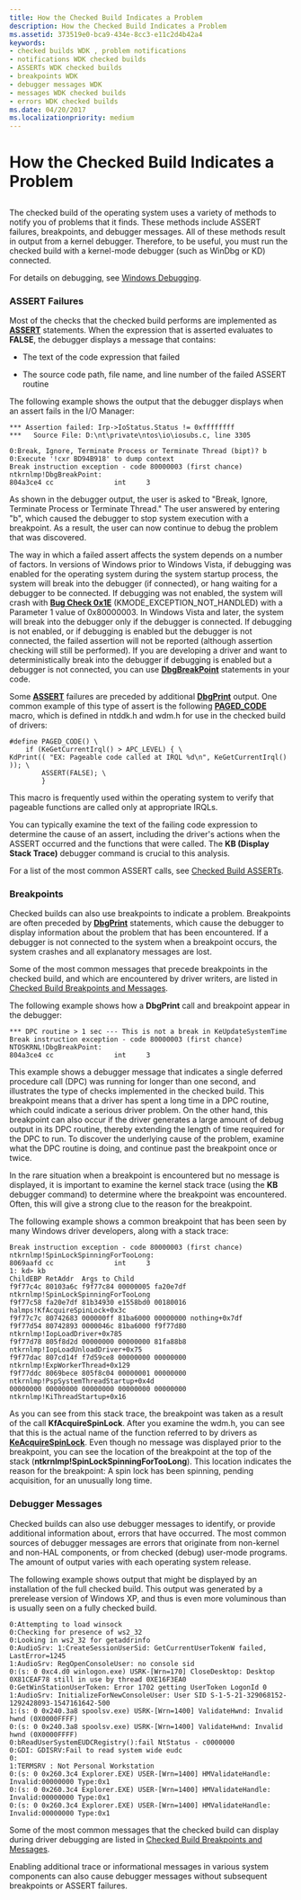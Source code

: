 ```yaml
---
title: How the Checked Build Indicates a Problem
description: How the Checked Build Indicates a Problem
ms.assetid: 373519e0-bca9-434e-8cc3-e11c2d4b42a4
keywords:
- checked builds WDK , problem notifications
- notifications WDK checked builds
- ASSERTs WDK checked builds
- breakpoints WDK
- debugger messages WDK
- messages WDK checked builds
- errors WDK checked builds
ms.date: 04/20/2017
ms.localizationpriority: medium
---
```


# How the Checked Build Indicates a Problem


## <span id="ddk_how_the_checked_build_indicates_a_problem_tools"></span><span id="DDK_HOW_THE_CHECKED_BUILD_INDICATES_A_PROBLEM_TOOLS"></span>


The checked build of the operating system uses a variety of methods to notify you of problems that it finds. These methods include ASSERT failures, breakpoints, and debugger messages. All of these methods result in output from a kernel debugger. Therefore, to be useful, you must run the checked build with a kernel-mode debugger (such as WinDbg or KD) connected.

For details on debugging, see [Windows Debugging](https://msdn.microsoft.com/library/windows/hardware/ff551063).

### <span id="assert_failures"></span><span id="ASSERT_FAILURES"></span>ASSERT Failures

Most of the checks that the checked build performs are implemented as [**ASSERT**](https://msdn.microsoft.com/library/windows/hardware/ff542107) statements. When the expression that is asserted evaluates to **FALSE**, the debugger displays a message that contains:

-   The text of the code expression that failed

-   The source code path, file name, and line number of the failed ASSERT routine

The following example shows the output that the debugger displays when an assert fails in the I/O Manager:

```
*** Assertion failed: Irp->IoStatus.Status != 0xffffffff
***   Source File: D:\nt\private\ntos\io\iosubs.c, line 3305

0:Break, Ignore, Terminate Process or Terminate Thread (bipt)? b
0:Execute '!cxr BD94B918' to dump context
Break instruction exception - code 80000003 (first chance)
ntkrnlmp!DbgBreakPoint:
804a3ce4 cc               int     3
```

As shown in the debugger output, the user is asked to "Break, Ignore, Terminate Process or Terminate Thread." The user answered by entering "b", which caused the debugger to stop system execution with a breakpoint. As a result, the user can now continue to debug the problem that was discovered.

The way in which a failed assert affects the system depends on a number of factors. In versions of Windows prior to Windows Vista, if debugging was enabled for the operating system during the system startup process, the system will break into the debugger (if connected), or hang waiting for a debugger to be connected. If debugging was not enabled, the system will crash with [**Bug Check 0x1E**](https://msdn.microsoft.com/library/windows/hardware/ff557408) (KMODE\_EXCEPTION\_NOT\_HANDLED) with a Parameter 1 value of 0x80000003. In Windows Vista and later, the system will break into the debugger only if the debugger is connected. If debugging is not enabled, or if debugging is enabled but the debugger is not connected, the failed assertion will not be reported (although assertion checking will still be performed). If you are developing a driver and want to deterministically break into the debugger if debugging is enabled but a debugger is not connected, you can use [**DbgBreakPoint**](https://msdn.microsoft.com/library/windows/hardware/ff543626) statements in your code.

Some [**ASSERT**](https://msdn.microsoft.com/library/windows/hardware/ff542107) failures are preceded by additional [**DbgPrint**](https://msdn.microsoft.com/library/windows/hardware/ff543632) output. One common example of this type of assert is the following [**PAGED\_CODE**](https://msdn.microsoft.com/library/windows/hardware/ff558773) macro, which is defined in ntddk.h and wdm.h for use in the checked build of drivers:

```
#define PAGED_CODE() \
    if (KeGetCurrentIrql() > APC_LEVEL) { \
KdPrint(( "EX: Pageable code called at IRQL %d\n", KeGetCurrentIrql() )); \
        ASSERT(FALSE); \
        }
```

This macro is frequently used within the operating system to verify that pageable functions are called only at appropriate IRQLs.

You can typically examine the text of the failing code expression to determine the cause of an assert, including the driver's actions when the ASSERT occurred and the functions that were called. The **KB (Display Stack Trace)** debugger command is crucial to this analysis.

For a list of the most common ASSERT calls, see [Checked Build ASSERTs](checked-build-asserts.md).

### <span id="breakpoints"></span><span id="BREAKPOINTS"></span>Breakpoints

Checked builds can also use breakpoints to indicate a problem. Breakpoints are often preceded by [**DbgPrint**](https://msdn.microsoft.com/library/windows/hardware/ff543632) statements, which cause the debugger to display information about the problem that has been encountered. If a debugger is not connected to the system when a breakpoint occurs, the system crashes and all explanatory messages are lost.

Some of the most common messages that precede breakpoints in the checked build, and which are encountered by driver writers, are listed in [Checked Build Breakpoints and Messages](checked-build-breakpoints-and-messages.md).

The following example shows how a **DbgPrint** call and breakpoint appear in the debugger:

```
*** DPC routine > 1 sec --- This is not a break in KeUpdateSystemTime
Break instruction exception - code 80000003 (first chance)
NTOSKRNL!DbgBreakPoint:
804a3ce4 cc               int     3
```

This example shows a debugger message that indicates a single deferred procedure call (DPC) was running for longer than one second, and illustrates the type of checks implemented in the checked build. This breakpoint means that a driver has spent a long time in a DPC routine, which could indicate a serious driver problem. On the other hand, this breakpoint can also occur if the driver generates a large amount of debug output in its DPC routine, thereby extending the length of time required for the DPC to run. To discover the underlying cause of the problem, examine what the DPC routine is doing, and continue past the breakpoint once or twice.

In the rare situation when a breakpoint is encountered but no message is displayed, it is important to examine the kernel stack trace (using the **KB** debugger command) to determine where the breakpoint was encountered. Often, this will give a strong clue to the reason for the breakpoint.

The following example shows a common breakpoint that has been seen by many Windows driver developers, along with a stack trace:

```
Break instruction exception - code 80000003 (first chance)
ntkrnlmp!SpinLockSpinningForTooLong:
8069aafd cc               int     3
1: kd> kb
ChildEBP RetAddr  Args to Child              
f9f77c4c 80103a6c f9f77c84 00000005 fa20e7df ntkrnlmp!SpinLockSpinningForTooLong
f9f77c58 fa20e7df 81b34930 e1558bd0 00180016 halmps!KfAcquireSpinLock+0x3c
f9f77c7c 80742683 000000ff 81ba6000 00000000 nothing+0x7df
f9f77d54 80742893 0000046c 81ba6000 f9f77d80 ntkrnlmp!IopLoadDriver+0x785
f9f77d78 805f8d2d 00000000 00000000 81fa88b8 ntkrnlmp!IopLoadUnloadDriver+0x75
f9f77dac 807cd14f f7d59ce8 00000000 00000000 ntkrnlmp!ExpWorkerThread+0x129
f9f77ddc 8069bece 805f8c04 00000001 00000000 ntkrnlmp!PspSystemThreadStartup+0x4d
00000000 00000000 00000000 00000000 00000000 ntkrnlmp!KiThreadStartup+0x16
```

As you can see from this stack trace, the breakpoint was taken as a result of the call **KfAcquireSpinLock**. After you examine the wdm.h, you can see that this is the actual name of the function referred to by drivers as [**KeAcquireSpinLock**](https://msdn.microsoft.com/library/windows/hardware/ff551917). Even though no message was displayed prior to the breakpoint, you can see the location of the breakpoint at the top of the stack (**ntkrnlmp!SpinLockSpinningForTooLong**). This location indicates the reason for the breakpoint: A spin lock has been spinning, pending acquisition, for an unusually long time.

### <span id="debugger_messages"></span><span id="DEBUGGER_MESSAGES"></span>Debugger Messages

Checked builds can also use debugger messages to identify, or provide additional information about, errors that have occurred. The most common sources of debugger messages are errors that originate from non-kernel and non-HAL components, or from checked (debug) user-mode programs. The amount of output varies with each operating system release.

The following example shows output that might be displayed by an installation of the full checked build. This output was generated by a prerelease version of Windows XP, and thus is even more voluminous than is usually seen on a fully checked build.

```
0:Attempting to load winsock
0:Checking for presence of ws2_32
0:Looking in ws2_32 for getaddrinfo
0:AudioSrv: 1:CreateSessionUserSid: GetCurrentUserTokenW failed, LastError=1245
1:AudioSrv: RegOpenConsoleUser: no console sid
0:(s: 0 0xc4.d0 winlogon.exe) USRK-[Wrn=170] CloseDesktop: Desktop 0X81CEAF78 still in use by thread 0XE16F3EA0
0:GetWinStationUserToken: Error 1702 getting UserToken LogonId 0
1:AudioSrv: InitializeForNewConsoleUser: User SID S-1-5-21-329068152-1292428093-1547161642-500
1:(s: 0 0x240.3a8 spoolsv.exe) USRK-[Wrn=1400] ValidateHwnd: Invalid hwnd (0X0000FFFF)
0:(s: 0 0x240.3a8 spoolsv.exe) USRK-[Wrn=1400] ValidateHwnd: Invalid hwnd (0X0000FFFF)
0:bReadUserSystemEUDCRegistry():fail NtStatus - c0000000
0:GDI: GDISRV:Fail to read system wide eudc
0:
1:TERMSRV : Not Personal Workstation
0:(s: 0 0x260.3c4 Explorer.EXE) USER-[Wrn=1400] HMValidateHandle: Invalid:00000000 Type:0x1
0:(s: 0 0x260.3c4 Explorer.EXE) USER-[Wrn=1400] HMValidateHandle: Invalid:00000000 Type:0x1
0:(s: 0 0x260.3c4 Explorer.EXE) USER-[Wrn=1400] HMValidateHandle: Invalid:00000000 Type:0x1
```

Some of the most common messages that the checked build can display during driver debugging are listed in [Checked Build Breakpoints and Messages](checked-build-breakpoints-and-messages.md).

Enabling additional trace or informational messages in various system components can also cause debugger messages without subsequent breakpoints or ASSERT failures.

 

 





